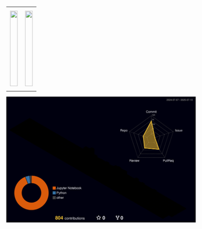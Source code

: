 <div align="center">
<table style="width:100%; border-collapse: collapse;">
  <tr>
    <td style="width:50%; padding: 10px; vertical-align: top;">
      <a href="https://github.com/canit0221/github-readme-stats">
        <img src="https://github-readme-stats.vercel.app/api/top-langs/?username=canit0221&hide=jupyter%20notebook&layout=donut&show_icons=true&theme=material-palenight&hide_border=true&bg_color=000000&icon_color=FFD700&text_color=FFFFFF&title_color=1E90FF&count_private=true&exclude_repo=Face-Transfer-Application" style="width:100%; height:200px;" />
      </a>
    </td>
    <td style="width:50%; padding: 10px; vertical-align: top;">
      <a href="https://github.com/canit0221/github-readme-stats">
        <img src="https://github-readme-stats.vercel.app/api?username=canit0221&show_icons=true&theme=material-palenight&hide_border=true&bg_color=000000&icon_color=FFD700&text_color=FFFFFF&title_color=1E90FF&count_private=true" style="width:100%; height:200px;" />
      </a>
    </td>
  </tr>
</table>
</div>

![ ](./profile-3d-contrib/profile-night-rainbow.svg)
